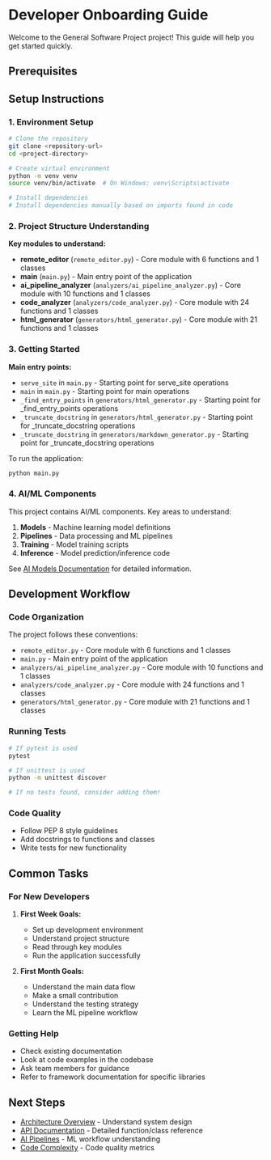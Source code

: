 # Developer Onboarding Guide

Welcome to the General Software Project project! This guide will help you get started quickly.

## Prerequisites


## Setup Instructions

### 1. Environment Setup

```bash
# Clone the repository
git clone <repository-url>
cd <project-directory>

# Create virtual environment
python -m venv venv
source venv/bin/activate  # On Windows: venv\Scripts\activate

# Install dependencies
# Install dependencies manually based on imports found in code
```

### 2. Project Structure Understanding

**Key modules to understand:**

- **remote_editor** (`remote_editor.py`) - Core module with 6 functions and 1 classes
- **main** (`main.py`) - Main entry point of the application
- **ai_pipeline_analyzer** (`analyzers/ai_pipeline_analyzer.py`) - Core module with 10 functions and 1 classes
- **code_analyzer** (`analyzers/code_analyzer.py`) - Core module with 24 functions and 1 classes
- **html_generator** (`generators/html_generator.py`) - Core module with 21 functions and 1 classes

### 3. Getting Started

**Main entry points:**

- `serve_site` in `main.py` - Starting point for serve_site operations
- `main` in `main.py` - Starting point for main operations
- `_find_entry_points` in `generators/html_generator.py` - Starting point for _find_entry_points operations
- `_truncate_docstring` in `generators/html_generator.py` - Starting point for _truncate_docstring operations
- `_truncate_docstring` in `generators/markdown_generator.py` - Starting point for _truncate_docstring operations

To run the application:
```bash
python main.py
```

### 4. AI/ML Components

This project contains AI/ML components. Key areas to understand:

1. **Models** - Machine learning model definitions
2. **Pipelines** - Data processing and ML pipelines  
3. **Training** - Model training scripts
4. **Inference** - Model prediction/inference code

See [AI Models Documentation](ai_models.md) for detailed information.

## Development Workflow

### Code Organization

The project follows these conventions:

- `remote_editor.py` - Core module with 6 functions and 1 classes
- `main.py` - Main entry point of the application
- `analyzers/ai_pipeline_analyzer.py` - Core module with 10 functions and 1 classes
- `analyzers/code_analyzer.py` - Core module with 24 functions and 1 classes
- `generators/html_generator.py` - Core module with 21 functions and 1 classes

### Running Tests

```bash
# If pytest is used
pytest

# If unittest is used
python -m unittest discover

# If no tests found, consider adding them!
```

### Code Quality

- Follow PEP 8 style guidelines
- Add docstrings to functions and classes
- Write tests for new functionality

## Common Tasks

### For New Developers

1. **First Week Goals:**
   - Set up development environment
   - Understand project structure
   - Read through key modules
   - Run the application successfully

2. **First Month Goals:**
   - Understand the main data flow
   - Make a small contribution
   - Understand the testing strategy
   - Learn the ML pipeline workflow

### Getting Help

- Check existing documentation
- Look at code examples in the codebase
- Ask team members for guidance
- Refer to framework documentation for specific libraries

## Next Steps

- [Architecture Overview](architecture.md) - Understand system design
- [API Documentation](api.md) - Detailed function/class reference
- [AI Pipelines](ai_pipelines.md) - ML workflow understanding
- [Code Complexity](complexity.md) - Code quality metrics